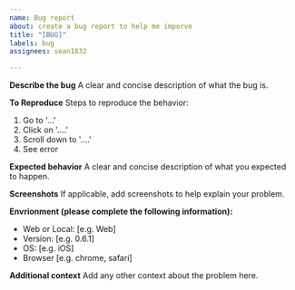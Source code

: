 ```yaml
---
name: Bug report
about: create a bug report to help me imporve
title: "[BUG]"
labels: bug
assignees: sean1832

---
```


**Describe the bug**
A clear and concise description of what the bug is.

**To Reproduce**
Steps to reproduce the behavior:
1. Go to '...'
2. Click on '....'
3. Scroll down to '....'
4. See error

**Expected behavior**
A clear and concise description of what you expected to happen.

**Screenshots**
If applicable, add screenshots to help explain your problem.

**Envrionment (please complete the following information):**
 - Web or Local: [e.g. Web]
 - Version: [e.g. 0.6.1]
 - OS: [e.g. iOS]
 - Browser [e.g. chrome, safari]

**Additional context**
Add any other context about the problem here.
